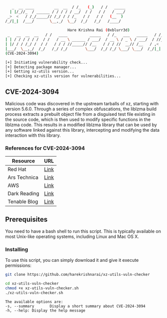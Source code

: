 ```bash                            __     _     __        
   _  __ ____         __  __  / /_   (_)   / /   _____
  | |/_//_  / ______ / / / / / __/  / /   / /   / ___/
 _>  <   / /_/_____// /_/ / / /_   / /   / /   (__  ) 
/_/|_|  /___/       \__,_/  \__/  /_/   /_/   /____/  
                                                      
							Hare Krishna Rai (0xblurr3d)               
 _   __  __  __   / /   ____          _____   / /_   ___   _____   / /__  ___    _____
| | / / / / / /  / /   / __ \ ______ / ___/  / __ \ / _ \ / ___/  / //_/ / _ \  / ___/
| |/ / / /_/ /  / /   / / / //_____// /__   / / / //  __// /__   / ,<   /  __/ / /    
|___/  \__,_/  /_/   /_/ /_/        \___/  /_/ /_/ \___/ \___/  /_/|_|  \___/ /_/     
(CVE-2024-3094)                                                                          

[+] Initiating vulnerability check...
[+] Detecting package manager...
[+] Getting xz-utils version...
[+] Checking xz-utils version for vulnerabilities...

```
## CVE-2024-3094
Malicious code was discovered in the upstream tarballs of xz, starting with version 5.6.0. Through a series of complex obfuscations, the liblzma build process extracts a prebuilt object file from a disguised test file existing in the source code, which is then used to modify specific functions in the liblzma code. This results in a modified liblzma library that can be used by any software linked against this library, intercepting and modifying the data interaction with this library.
### References for CVE-2024-3094
| Resource | URL |
| --- | --- |
| Red Hat | [Link](https://access.redhat.com/security/cve/CVE-2024-3094) |
| Ars Technica | [Link](https://arstechnica.com/security/2024/03/backdoor-found-in-widely-used-linux-utility-breaks-encrypted-ssh-connections/) |
| AWS | [Link](https://aws.amazon.com/security/security-bulletins/AWS-2024-002/) |
| Dark Reading | [Link](https://www.darkreading.com/vulnerabilities-threats/are-you-affected-by-the-backdoor-in-xz-utils) |
| Tenable Blog | [Link](https://www.tenable.com/blog/frequently-asked-questions-cve-2024-3094-supply-chain-backdoor-in-xz-utils) |


## Prerequisites

You need to have a bash shell to run this script. This is typically available on most Unix-like operating systems, including Linux and Mac OS X.


### Installing

To use this script, you can simply download it and give it execute permissions:

```bash
git clone https://github.com/harekrishnarai/xz-utils-vuln-checker
```
```bash
cd xz-utils-vuln-checker
chmod +x xz-utils-vuln-checker.sh
./xz-utils-vuln-checker.sh
```
```
The available options are:
-s, --summary       Display a short summary about CVE-2024-3094
-h, --help: Display the help message
```

